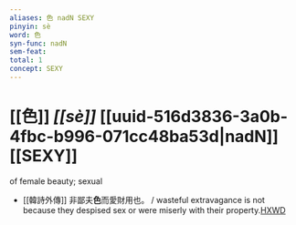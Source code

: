 ```yaml
---
aliases: 色 nadN SEXY
pinyin: sè
word: 色
syn-func: nadN
sem-feat: 
total: 1
concept: SEXY 
---
```

# [[色]] *[[sè]]*  [[uuid-516d3836-3a0b-4fbc-b996-071cc48ba53d|nadN]] [[SEXY]]
of female beauty; sexual
 - [[韓詩外傳]] 非鄙夫**色**而愛財用也。 / wasteful extravagance is not because they despised sex or were miserly with their property.[HXWD](https://hxwd.org/textview.html?location=KR1c0066_tls_003-20a.18)